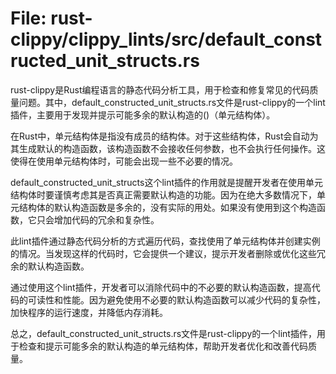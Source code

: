 # File: rust-clippy/clippy_lints/src/default_constructed_unit_structs.rs

rust-clippy是Rust编程语言的静态代码分析工具，用于检查和修复常见的代码质量问题。其中，default_constructed_unit_structs.rs文件是rust-clippy的一个lint插件，主要用于发现并提示可能多余的默认构造的()（单元结构体）。

在Rust中，单元结构体是指没有成员的结构体。对于这些结构体，Rust会自动为其生成默认的构造函数，该构造函数不会接收任何参数，也不会执行任何操作。这使得在使用单元结构体时，可能会出现一些不必要的情况。

default_constructed_unit_structs这个lint插件的作用就是提醒开发者在使用单元结构体时要谨慎考虑其是否真正需要默认构造的功能。因为在绝大多数情况下，单元结构体的默认构造函数是多余的，没有实际的用处。如果没有使用到这个构造函数，它只会增加代码的冗余和复杂性。

此lint插件通过静态代码分析的方式遍历代码，查找使用了单元结构体并创建实例的情况。当发现这样的代码时，它会提供一个建议，提示开发者删除或优化这些冗余的默认构造函数。

通过使用这个lint插件，开发者可以消除代码中的不必要的默认构造函数，提高代码的可读性和性能。因为避免使用不必要的默认构造函数可以减少代码的复杂性，加快程序的运行速度，并降低内存消耗。

总之，default_constructed_unit_structs.rs文件是rust-clippy的一个lint插件，用于检查和提示可能多余的默认构造的单元结构体，帮助开发者优化和改善代码质量。

